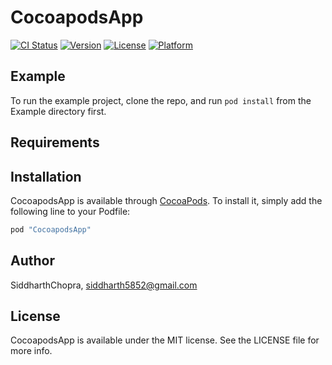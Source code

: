 # CocoapodsApp

[![CI Status](http://img.shields.io/travis/SiddharthChopra/CocoapodsApp.svg?style=flat)](https://travis-ci.org/SiddharthChopra/CocoapodsApp)
[![Version](https://img.shields.io/cocoapods/v/CocoapodsApp.svg?style=flat)](http://cocoapods.org/pods/CocoapodsApp)
[![License](https://img.shields.io/cocoapods/l/CocoapodsApp.svg?style=flat)](http://cocoapods.org/pods/CocoapodsApp)
[![Platform](https://img.shields.io/cocoapods/p/CocoapodsApp.svg?style=flat)](http://cocoapods.org/pods/CocoapodsApp)

## Example

To run the example project, clone the repo, and run `pod install` from the Example directory first.

## Requirements

## Installation

CocoapodsApp is available through [CocoaPods](http://cocoapods.org). To install
it, simply add the following line to your Podfile:

```ruby
pod "CocoapodsApp"
```

## Author

SiddharthChopra, siddharth5852@gmail.com

## License

CocoapodsApp is available under the MIT license. See the LICENSE file for more info.
